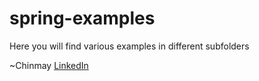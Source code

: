 # spring-examples
Here you will find various examples in different subfolders

~Chinmay [LinkedIn](<https://www.linkedin.com/in/chinmay-anand-a952622/>)
